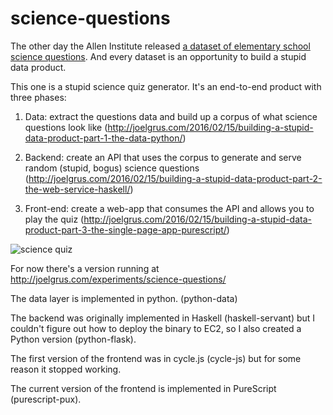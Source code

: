 # science-questions

The other day the Allen Institute released
<a href = "http://allenai.org/data.html">a dataset of elementary school science questions</a>.
And every dataset is an opportunity to build a stupid data product.

This one is a stupid science quiz generator. It's an end-to-end product with
three phases:


1. Data: extract the questions data and build up a corpus of what science questions look like (http://joelgrus.com/2016/02/15/building-a-stupid-data-product-part-1-the-data-python/)

2. Backend: create an API that uses the corpus to generate and serve random
 (stupid, bogus) science questions (http://joelgrus.com/2016/02/15/building-a-stupid-data-product-part-2-the-web-service-haskell/)

3. Front-end: create a web-app that consumes the API and allows you to play the
 quiz (http://joelgrus.com/2016/02/15/building-a-stupid-data-product-part-3-the-single-page-app-purescript/)

![science quiz](https://raw.githubusercontent.com/joelgrus/science-questions/master/science-quiz.png)

For now there's a version running at http://joelgrus.com/experiments/science-questions/

The data layer is implemented in python. (python-data)

The backend was originally implemented in Haskell (haskell-servant) but I couldn't figure out how to deploy the binary to EC2, so I also created a Python version (python-flask).

The first version of the frontend was in cycle.js (cycle-js) but for some reason it stopped working. 

The current version of the frontend is implemented in PureScript (purescript-pux).
